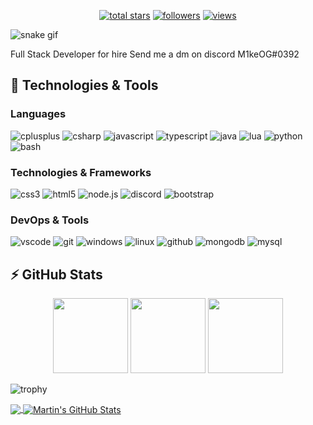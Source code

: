 <p align="center">
  <a href="https://github.com/M1ke0G?tab=repositories&sort=stargazers">
    <img alt="total stars" title="Total stars on GitHub" src="https://custom-icon-badges.herokuapp.com/badge/dynamic/json?logo=star&host=formatted-dynamic-badges.herokuapp.com&formatter=metric&style=for-the-badge&color=55960c&labelColor=488207&label=stars&query=%24.stars&url=https%3A%2F%2Fapi.github-star-counter.workers.dev%2Fuser%2FM1ke0G"/></a>
  <a href="https://github.com/M1ke0G?tab=followers">
    <img alt="followers" title="Follow me on Github" src="https://custom-icon-badges.herokuapp.com/github/followers/M1ke0G?color=236ad3&labelColor=1155ba&style=for-the-badge&logo=person-add&label=Follow&logoColor=white"/></a>
  <a href="https://github.com/M1ke0G/Simple-View-Counter">
    <img alt="views" title="GitHub profile views" src="https://komarev.com/ghpvc/?username=M1ke0G&style=for-the-badge&color=lightgrey"/></a>
</p>

![snake gif](https://github.com/M1ke0G/dedi-fire-fivem/blob/output/github-contribution-grid-snake.gif)

Full Stack Developer for hire Send me a dm on discord M1keOG#0392

## 🚀 Technologies & Tools

### Languages

![cplusplus](https://img.shields.io/badge/c++-black?style=flat-square&logo=cplusplus&logoColor=blue)
![csharp](https://img.shields.io/badge/csharp-black?style=flat-square&logo=csharp&logoColor=purple)
![javascript](https://img.shields.io/badge/javascript-black?style=flat-square&logo=javascript)
![typescript](https://img.shields.io/badge/typescript-black?style=flat-square&logo=typescript)
![java](https://custom-icon-badges.herokuapp.com/badge/java-black.svg?logo=java&logoColor=white&style=flat-square)
![lua](https://custom-icon-badges.herokuapp.com/badge/lua-black.svg?logo=lua&logoColor=blue)
![python](https://img.shields.io/badge/python-black?style=flat-square&logo=python)
![bash](https://img.shields.io/badge/bash-black?style=flat-square&logo=gnu-bash)

### Technologies & Frameworks

![css3](https://img.shields.io/badge/css3-black?style=flat-square&logo=css3&logoColor=1572B6)
![html5](https://img.shields.io/badge/html5-black?style=flat-square&logo=html5)
![node.js](https://img.shields.io/badge/node.js-black?style=flat-square&logo=node.js)
![discord](https://img.shields.io/badge/discord.js-black?style=flat-square&logo=discord)
![bootstrap](https://img.shields.io/badge/bootstrap-black?style=flat-square&logo=bootstrap)

### DevOps & Tools

![vscode](https://img.shields.io/badge/vscode-black?style=flat-square&logo=visual-studio-code&logoColor=007ACC)
![git](https://img.shields.io/badge/git-black?style=flat-square&logo=git)
![windows](https://img.shields.io/badge/windows-black?style=flat-square&logo=windows&logoColor=0078D6)
![linux](https://img.shields.io/badge/linux-black?style=flat-square&logo=linux)
![github](https://img.shields.io/badge/github-black?style=flat-square&logo=github)
![mongodb](https://img.shields.io/badge/mongodb-black?style=flat-square&logo=mongodb)
![mysql](https://img.shields.io/badge/mysql-black?style=flat-square&logo=mysql)


## ⚡ GitHub Stats

<p align="center">
    <img height="120px" src="https://github-readme-streak-stats.herokuapp.com/?user=M1ke0G&hide_border=true&theme=dark" />
    <img height="120px" src="https://github-readme-stats.vercel.app/api?username=M1ke0G&hide_title=true&hide_border=true&show_icons=true&include_all_commits=true&count_private=true&line_height=21&hide_rank=true&icon_color=fa8b00&theme=dark" />
    <img height="120px" src="https://github-readme-stats.vercel.app/api/top-langs/?username=M1ke0G&hide=html&hide_title=true&hide_border=true&layout=compact&langs_count=8&theme=dark" />
</p>

![trophy](https://github-profile-trophy.vercel.app/?username=M1ke0G&theme=onedark&column=-1)













<a href="https://github.com/M1ke0G/M1ke0G">
  <img align="center" src="https://github-readme-stats.vercel.app/api/top-langs/?username=M1ke0G&hide=java,html,tex&title_color=ffffff&text_color=c9cacc&icon_color=2bbc8a&bg_color=1d1f21&langs_count=3" />
</a>
<a href="https://github.com/M1ke0G/M1ke0G">
  <img align="center" src="https://github-readme-stats.vercel.app/api?username=M1ke0G&show_icons=true&line_height=27&count_private=true&title_color=ffffff&text_color=c9cacc&icon_color=2bbc8a&bg_color=1d1f21" alt="Martin's GitHub Stats" />
</a>

